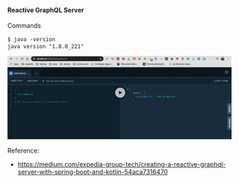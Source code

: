 #### Reactive GraphQL Server

Commands

    $ java -version
    java version "1.8.0_221"
    
    

![](images/playground.jpg)

Reference:

- https://medium.com/expedia-group-tech/creating-a-reactive-graphql-server-with-spring-boot-and-kotlin-54aca7316470
